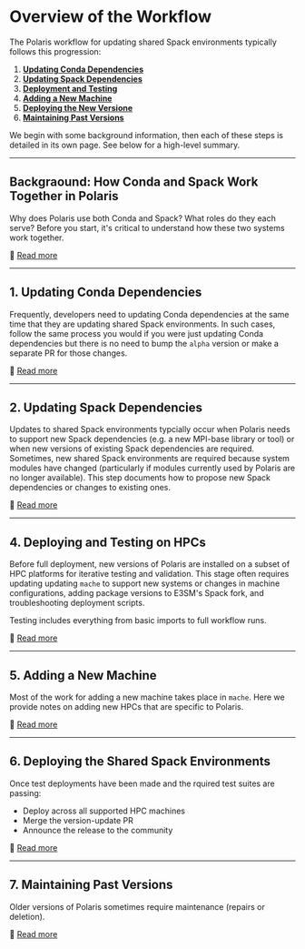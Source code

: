 # Overview of the Workflow

The Polaris workflow for updating shared Spack environments typically follows
this progression:

1. **[Updating Conda Dependencies](../updating_conda.md)**
2. **[Updating Spack Dependencies](updating_packages.md)**
3. **[Deployment and Testing](testing/overview.md)**
4. **[Adding a New Machine](adding_new_machines.md)**
5. **[Deploying the New Versione](deploying_shared_spack.md)**
6. **[Maintaining Past Versions](maintaining_past_versions.md)**

We begin with some background information, then each of these steps is detailed
in its own page. See below for a high-level summary.

---

## Backgraound: How Conda and Spack Work Together in Polaris

Why does Polaris use both Conda and Spack? What roles do they each serve?
Before you start, it's critical to understand how these two systems work
together.

🔗 [Read more](../conda_vs_spack.md)

---

## 1. Updating Conda Dependencies

Frequently, developers need to updating Conda dependencies at the same time
that they are updating shared Spack environments. In such cases, follow the
same process you would if you were just updating Conda dependencies but there
is no need to bump the `alpha` version or make a separate PR for those changes.

🔗 [Read more](../updating_conda.md)

---

## 2. Updating Spack Dependencies

Updates to shared Spack environments typcially occur when Polaris needs to
support new Spack dependencies (e.g. a new MPI-base library or tool) or when
new  versions of existing Spack dependencies are required.  Sometimes, new
shared Spack environments are required because system modules have changed
(particularly if modules currently used by Polaris are no longer available).
This step documents how to propose new Spack dependencies or changes to
existing ones.

🔗 [Read more](updating_packages.md)

---

## 4. Deploying and Testing on HPCs

Before full deployment, new versions of Polaris are installed on a subset of
HPC platforms for iterative testing and validation. This stage often requires
updating updating `mache` to support new systems or changes in machine
configurations, adding package versions to E3SM's Spack fork, and
troubleshooting deployment scripts.

Testing includes everything from basic imports to full workflow runs.

🔗 [Read more](testing/overview.md)

---

## 5. Adding a New Machine

Most of the work for adding a new machine takes place in `mache`. Here we
provide notes on adding new HPCs that are specific to Polaris.

🔗 [Read more](adding_new_machines.md)

---

## 6. Deploying the Shared Spack Environments

Once test deployments have been made and the rquired test suites are passing:

* Deploy across all supported HPC machines
* Merge the version-update PR
* Announce the release to the community

🔗 [Read more](deploying_shared_spack.md)

---

## 7. Maintaining Past Versions

Older versions of Polaris sometimes require maintenance (repairs or deletion).

🔗 [Read more](maintaining_past_versions.md)
